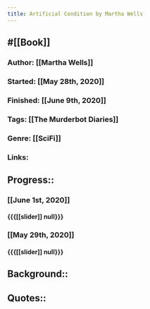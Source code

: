```yaml
---
title: Artificial Condition by Martha Wells
---
```


## #[[Book]]
### Author: [[Martha Wells]]

### Started: [[May 28th, 2020]]

### Finished: [[June 9th, 2020]]

### Tags: [[The Murderbot Diaries]]

### Genre: [[SciFi]]

### Links:

## Progress::
### [[June 1st, 2020]]
#### {{{[[slider]] null}}}

### [[May 29th, 2020]]
#### {{{[[slider]] null}}}

## Background::

## Quotes::

